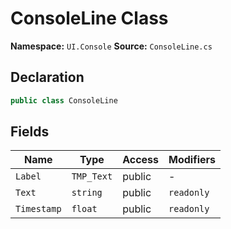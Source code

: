# ConsoleLine Class

**Namespace:** `UI.Console`
**Source:** `ConsoleLine.cs`

## Declaration

```csharp
public class ConsoleLine
```

## Fields

| Name | Type | Access | Modifiers |
|------|------|--------|-----------|
| `Label` | `TMP_Text` | public | - |
| `Text` | `string` | public | `readonly` |
| `Timestamp` | `float` | public | `readonly` |

